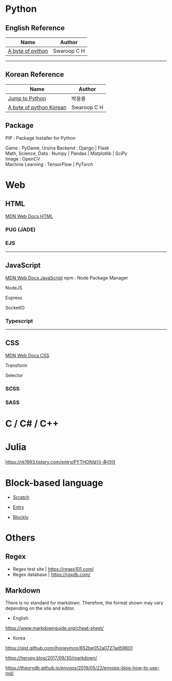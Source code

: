 # Python
## English Reference

Name | Author
--- | ---
[A byte of python](https://python.swaroopch.com/) | Swaroop C H

---

## Korean Reference
Name | Author
--- | ---
[Jump to Python](https://wikidocs.net/book/1) | 박응용
[A byte of python Korean](http://byteofpython-korean.sourceforge.net/byte_of_python.html) | Swaroop C H

## Package
PIP : Package Installer for Python

Game : PyGame, Ursina
Backend : Django | Flask  
Math, Science, Data : Numpy | Pandas | Matplotlib | SciPy  
Image : OpenCV  
Machine Learning : TensorFlow | PyTorch


# Web

## HTML
[MDN Web Docs HTML](https://developer.mozilla.org/docs/Web/HTML)

### PUG (JADE)

### EJS

---

## JavaScript
[MDN Web Docs JavaScript](https://developer.mozilla.org/docs/Web/JavaScript)
npm : Node Package Manager

NodeJS

Express

SocketIO

### Typescript

---

## CSS
[MDN Web Docs CSS](https://developer.mozilla.org/docs/Web/CSS)

Transform

Selector

### SCSS

### SASS

# C / C# / C++

# Julia

https://rk1993.tistory.com/entry/PYTHON보다-줄리아

# Block-based language
- [Scratch](https://scratch.mit.edu/)

- [Entry](https://playentry.org/)

- [Blockly](https://developers.google.com/blockly)


# Others

## Regex

- Regex test site | https://regex101.com/
- Regex database | https://rgxdb.com/

## Markdown

There is no standard for markdown.
Therefore, the format shown may vary depending on the site and editor.

- English

https://www.markdownguide.org/cheat-sheet/

- Korea

https://gist.github.com/ihoneymon/652be052a0727ad59601

https://heropy.blog/2017/09/30/markdown/

https://theorydb.github.io/envops/2019/05/22/envops-blog-how-to-use-md/